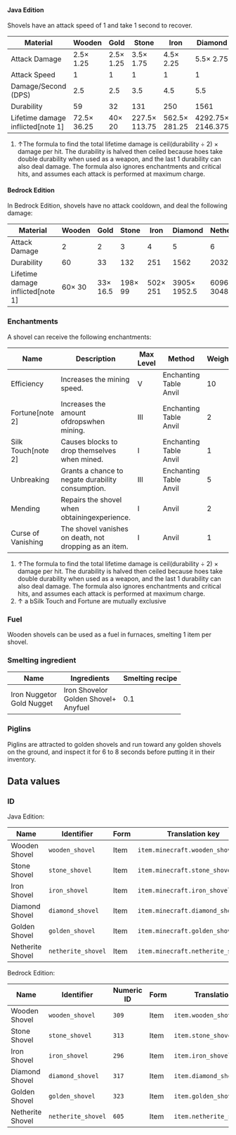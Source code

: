 #### Java Edition
Shovels have an attack speed of 1 and take 1 second to recover.

| Material                          | Wooden      | Gold      | Stone         | Iron          | Diamond           | Netherite         |
|-----------------------------------|-------------|-----------|---------------|---------------|-------------------|-------------------|
| Attack Damage                     | 2.5× 1.25   | 2.5× 1.25 | 3.5× 1.75     | 4.5× 2.25     | 5.5× 2.75         | 6.5× 3.25         |
| Attack Speed                      | 1           | 1         | 1             | 1             | 1                 | 1                 |
| Damage/Second (DPS)               | 2.5         | 2.5       | 3.5           | 4.5           | 5.5               | 6.5               |
| Durability                        | 59          | 32        | 131           | 250           | 1561              | 2031              |
| Lifetime damage inflicted[note 1] | 72.5× 36.25 | 40× 20    | 227.5× 113.75 | 562.5× 281.25 | 4292.75× 2146.375 | 6600.75× 3300.375 |

1. ↑The formula to find the total lifetime damage is ceil(durability ÷ 2) × damage per hit. The durability is halved then ceiled because hoes take double durability when used as a weapon, and the last 1 durability can also deal damage. The formula also ignores enchantments and critical hits, and assumes each attack is performed at maximum charge.

#### Bedrock Edition
In Bedrock Edition, shovels have no attack cooldown, and deal the following damage:

| Material                          | Wooden | Gold     | Stone   | Iron     | Diamond      | Netherite  |
|-----------------------------------|--------|----------|---------|----------|--------------|------------|
| Attack Damage                     | 2      | 2        | 3       | 4        | 5            | 6          |
| Durability                        | 60     | 33       | 132     | 251      | 1562         | 2032       |
| Lifetime damage inflicted[note 1] | 60× 30 | 33× 16.5 | 198× 99 | 502× 251 | 3905× 1952.5 | 6096× 3048 |

### Enchantments
A shovel can receive the following enchantments:

| Name               | Description                                            | Max Level | Method                     | Weight |
|--------------------|--------------------------------------------------------|-----------|----------------------------|--------|
| Efficiency         | Increases the mining speed.                            | V         | Enchanting Table<br/>Anvil | 10     |
| Fortune[note 2]    | Increases the amount ofdropswhen mining.               | III       | Enchanting Table<br/>Anvil | 2      |
| Silk Touch[note 2] | Causes blocks to drop themselves when mined.           | I         | Enchanting Table<br/>Anvil | 1      |
| Unbreaking         | Grants a chance to negate durability consumption.      | III       | Enchanting Table<br/>Anvil | 5      |
| Mending            | Repairs the shovel when obtainingexperience.           | I         | Anvil                      | 2      |
| Curse of Vanishing | The shovel vanishes on death, not dropping as an item. | I         | Anvil                      | 1      |

1. ↑The formula to find the total lifetime damage is ceil(durability ÷ 2) × damage per hit. The durability is halved then ceiled because hoes take double durability when used as a weapon, and the last 1 durability can also deal damage. The formula also ignores enchantments and critical hits, and assumes each attack is performed at maximum charge.
2. ↑ a bSilk Touch and Fortune are mutually exclusive

### Fuel
Wooden shovels can be used as a fuel in furnaces, smelting 1 item per shovel.

### Smelting ingredient
| Name                          | Ingredients                                  | Smelting recipe |
|-------------------------------|----------------------------------------------|-----------------|
| Iron Nuggetor<br/>Gold Nugget | Iron Shovelor<br/>Golden Shovel+<br/>Anyfuel | 0.1             |

### Piglins
Piglins are attracted to golden shovels and run toward any golden shovels on the ground, and inspect it for 6 to 8 seconds before putting it in their inventory.

## Data values
### ID
Java Edition:

| Name             | Identifier         | Form | Translation key                   |
|------------------|--------------------|------|-----------------------------------|
| Wooden Shovel    | `wooden_shovel`    | Item | `item.minecraft.wooden_shovel`    |
| Stone Shovel     | `stone_shovel`     | Item | `item.minecraft.stone_shovel`     |
| Iron Shovel      | `iron_shovel`      | Item | `item.minecraft.iron_shovel`      |
| Diamond Shovel   | `diamond_shovel`   | Item | `item.minecraft.diamond_shovel`   |
| Golden Shovel    | `golden_shovel`    | Item | `item.minecraft.golden_shovel`    |
| Netherite Shovel | `netherite_shovel` | Item | `item.minecraft.netherite_shovel` |

Bedrock Edition:

| Name             | Identifier         | Numeric ID | Form | Translation key              |
|------------------|--------------------|------------|------|------------------------------|
| Wooden Shovel    | `wooden_shovel`    | `309`      | Item | `item.wooden_shovel.name`    |
| Stone Shovel     | `stone_shovel`     | `313`      | Item | `item.stone_shovel.name`     |
| Iron Shovel      | `iron_shovel`      | `296`      | Item | `item.iron_shovel.name`      |
| Diamond Shovel   | `diamond_shovel`   | `317`      | Item | `item.diamond_shovel.name`   |
| Golden Shovel    | `golden_shovel`    | `323`      | Item | `item.golden_shovel.name`    |
| Netherite Shovel | `netherite_shovel` | `605`      | Item | `item.netherite_shovel.name` |


